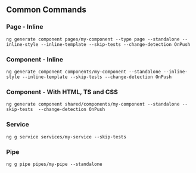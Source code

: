 ## Common Commands

### Page - Inline
```shell
ng generate component pages/my-component --type page --standalone --inline-style --inline-template --skip-tests --change-detection OnPush
```

### Component - Inline
```shell
ng generate component components/my-component --standalone --inline-style --inline-template --skip-tests --change-detection OnPush
```

### Component - With HTML, TS and CSS
```shell
ng generate component shared/components/my-component --standalone --skip-tests  --change-detection OnPush
```

### Service
```shell
ng g service services/my-service --skip-tests
```

### Pipe
```shell
ng g pipe pipes/my-pipe --standalone
```
